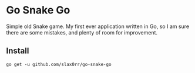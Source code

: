 # Go Snake Go

Simple old Snake game. My first ever application written in Go, so I am sure
there are some mistakes, and plenty of room for improvement.

## Install

```
go get -u github.com/slax0rr/go-snake-go
```
